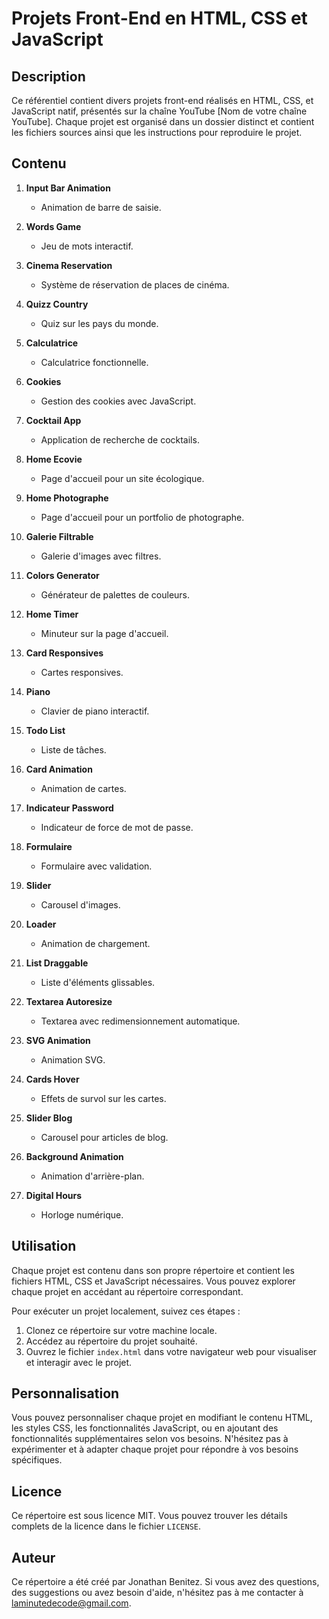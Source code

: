 # Projets Front-End en HTML, CSS et JavaScript

## Description
Ce référentiel contient divers projets front-end réalisés en HTML, CSS, et JavaScript natif, présentés sur la chaîne YouTube [Nom de votre chaîne YouTube]. Chaque projet est organisé dans un dossier distinct et contient les fichiers sources ainsi que les instructions pour reproduire le projet.

## Contenu

1. **Input Bar Animation**
   - Animation de barre de saisie.

2. **Words Game**
   - Jeu de mots interactif.

3. **Cinema Reservation**
   - Système de réservation de places de cinéma.

4. **Quizz Country**
   - Quiz sur les pays du monde.

5. **Calculatrice**
   - Calculatrice fonctionnelle.

6. **Cookies**
   - Gestion des cookies avec JavaScript.

7. **Cocktail App**
   - Application de recherche de cocktails.

8. **Home Ecovie**
   - Page d'accueil pour un site écologique.

9. **Home Photographe**
   - Page d'accueil pour un portfolio de photographe.

10. **Galerie Filtrable**
    - Galerie d'images avec filtres.

11. **Colors Generator**
    - Générateur de palettes de couleurs.

12. **Home Timer**
    - Minuteur sur la page d'accueil.

13. **Card Responsives**
    - Cartes responsives.

14. **Piano**
    - Clavier de piano interactif.

15. **Todo List**
    - Liste de tâches.

16. **Card Animation**
    - Animation de cartes.

17. **Indicateur Password**
    - Indicateur de force de mot de passe.

18. **Formulaire**
    - Formulaire avec validation.

19. **Slider**
    - Carousel d'images.

20. **Loader**
    - Animation de chargement.

21. **List Draggable**
    - Liste d'éléments glissables.

22. **Textarea Autoresize**
    - Textarea avec redimensionnement automatique.

23. **SVG Animation**
    - Animation SVG.

24. **Cards Hover**
    - Effets de survol sur les cartes.

25. **Slider Blog**
    - Carousel pour articles de blog.

26. **Background Animation**
    - Animation d'arrière-plan.

27. **Digital Hours**
    - Horloge numérique.

## Utilisation

Chaque projet est contenu dans son propre répertoire et contient les fichiers HTML, CSS et JavaScript nécessaires. Vous pouvez explorer chaque projet en accédant au répertoire correspondant.

Pour exécuter un projet localement, suivez ces étapes :

1. Clonez ce répertoire sur votre machine locale.
2. Accédez au répertoire du projet souhaité.
3. Ouvrez le fichier `index.html` dans votre navigateur web pour visualiser et interagir avec le projet.

## Personnalisation

Vous pouvez personnaliser chaque projet en modifiant le contenu HTML, les styles CSS, les fonctionnalités JavaScript, ou en ajoutant des fonctionnalités supplémentaires selon vos besoins. N'hésitez pas à expérimenter et à adapter chaque projet pour répondre à vos besoins spécifiques.

## Licence

Ce répertoire est sous licence MIT. Vous pouvez trouver les détails complets de la licence dans le fichier `LICENSE`.

## Auteur

Ce répertoire a été créé par Jonathan Benitez. Si vous avez des questions, des suggestions ou avez besoin d'aide, n'hésitez pas à me contacter à laminutedecode@gmail.com.
